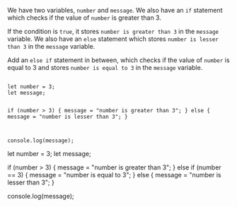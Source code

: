 We have two variables, `number` and `message`. We also have an `if` statement which checks if the value of `number` is greater than 3.

If the condition is `true`, it stores `number is greater than 3` in the `message` variable. We also have an `else` statement which stores `number is lesser than 3` in the `message` variable.

Add an `else if` statement in between, which checks if the value of `number` is equal to 3 and stores `number is equal to 3` in the `message` variable.

<Editor type="exercise" lang="javascript">
<code>
let number = 3;
let message;

if (number > 3) {
  message = "number is greater than 3";
} else {
  message = "number is lesser than 3";
}

console.log(message);
</code>

<solution>
let number = 3;
let message;

if (number > 3) {
  message = "number is greater than 3";
} else if (number == 3) {
  message = "number is equal to 3";
} else {
  message = "number is lesser than 3";
}

console.log(message);
</solution>
</Editor>